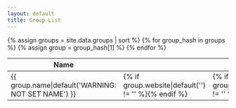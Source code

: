 ```yaml
---
layout: default
title: Group List
---
```

<table class="ui tablet stackable table">
  <thead>
    <tr>
      <th>Name</th>
      <th><i class="world icon"></i></th>
      <th><i class="twitter icon"></i></th>
      <th><i class="envelope icon"></i></th>
      <th><i class="facebook icon"></i></th>
      <th><i class="info icon"></i></th>
      <th>Location</th>
      <th>Calendar</th>
    </tr>
  </thead>
  <tbody>
{% assign groups = site.data.groups | sort %}
{% for group_hash in groups %}
{% assign group = group_hash[1] %}
    <tr>
      <td>{{ group.name|default('WARNING: NOT SET NAME') }}</td>
      <td>{% if group.website|default('') != '' %}<a href="{{ group.website }}" target="_new"><i class="circular world icon"></i></a>{% endif %}</td>
      <td>{% if group.twitter|default('') != '' %}<a href='https://twitter.com/{{ group.twitter }}' target='_new'><i class="circular twitter icon"></i></a>{% endif %}</td>
      <td>{% if group.email|default('') != '' %}<a href='mailto:{{ group.email }}'><i class="circular envelope icon"></i></a>{% endif %}</td>
      <td>{% if group.facebook|default('') != '' %}<a href='https://facebook.com/{{ group.facebook }}' target='_new'><i class="circular facebook icon"></i></a>{% endif %}</td>
      <td>{% if group.description|default('') != '' %}<i class="circular info icon link" data-content="{{ group.description }}" data-variation="very wide"></i>{% endif %}</td>
      <td><i class="marker icon"></i>{{ group.where|default('WARNING: NOT SET LOCATION') }}</td>
      <td><i class="calendar icon"></i>{{ group.when|default('WARNING: NOT SET WHEN') }}</td>
    </tr>
{% endfor %}
  </tbody>
</table>

<script>
  $('.circular.icon.link').popup({
    inline: true
  });
</script>

